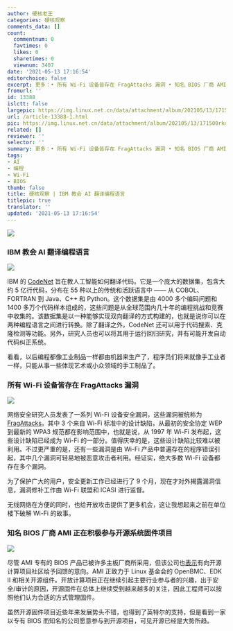 ```yaml
---
author: 硬核老王
categories: 硬核观察
comments_data: []
count:
  commentnum: 0
  favtimes: 0
  likes: 0
  sharetimes: 0
  viewnum: 3407
date: '2021-05-13 17:16:54'
editorchoice: false
excerpt: 更多：• 所有 Wi-Fi 设备皆存在 FragAttacks 漏洞 • 知名 BIOS 厂商 AMI 正在积极参与开源系统固件项目
fromurl: ''
id: 13388
islctt: false
largepic: https://img.linux.net.cn/data/attachment/album/202105/13/171500rkdt5587lfpv08ll.jpg
url: /article-13388-1.html
pic: https://img.linux.net.cn/data/attachment/album/202105/13/171500rkdt5587lfpv08ll.jpg.thumb.jpg
related: []
reviewer: ''
selector: ''
summary: 更多：• 所有 Wi-Fi 设备皆存在 FragAttacks 漏洞 • 知名 BIOS 厂商 AMI 正在积极参与开源系统固件项目
tags:
- AI
- 编程
- Wi-Fi
- BIOS
thumb: false
title: 硬核观察 | IBM 教会 AI 翻译编程语言
titlepic: true
translator: ''
updated: '2021-05-13 17:16:54'
---
```


![](https://img.linux.net.cn/data/attachment/album/202105/13/171500rkdt5587lfpv08ll.jpg)


### IBM 教会 AI 翻译编程语言


![](https://img.linux.net.cn/data/attachment/album/202105/13/171512wc83lcgnck4llg8f.jpg)


IBM 的 [CodeNet](https://research.ibm.com/blog/codenet-ai-for-code) 旨在教人工智能如何翻译代码。它是一个庞大的数据集，包含大约 5 亿行代码，分布在 55 种以上的传统和活跃语言中 —— 从 COBOL、FORTRAN 到 Java、C++ 和 Python。这个数据集是由 4000 多个编码问题和 1400 多万个代码样本组成的，这些问题是从全球范围内几十年的编程挑战和竞赛中收集的。该数据集是以一种能够实现双向翻译的方式构建的，也就是说你可以在两种编程语言之间进行转换。除了翻译之外，CodeNet 还可以用于代码搜索、克隆检测等功能。另外，研究人员也可以将其用于运行回归研究，并有可能开发自动代码纠正系统。


看看，以后编程都像工业制品一样都由机器来生产了，程序员们将来就像手工业者一样，只能从事一些体现艺术或小众领域的手工制品了。 


### 所有 Wi-Fi 设备皆存在 FragAttacks 漏洞


![](https://img.linux.net.cn/data/attachment/album/202105/13/171531vemfzthmfnhpllfz.jpg)


网络安全研究人员发表了一系列 Wi-Fi 设备安全漏洞，这些漏洞被统称为 [FragAttacks](https://www.fragattacks.com/)。其中 3 个来自 Wi-Fi 标准中的设计缺陷，从最初的安全协定 WEP 到最新的 WPA3 规范都在影响范围中，也就是说，从 1997 年 Wi-Fi 发布起，这些设计缺陷已经成为 Wi-Fi 的一部分。值得庆幸的是，这些设计缺陷比较难以被利用。不过更严重的是，还有一些漏洞是由 Wi-Fi 产品中普遍存在的程序错误引起，其中几个漏洞可轻易地被恶意攻击者利用。经证实，绝大多数 Wi-Fi 设备都存在多个漏洞。


为了保护广大的用户，安全更新工作已经进行了 9 个月，现在才对外揭露漏洞信息，漏洞修补工作由 Wi-Fi 联盟和 ICASI 进行监督。


无线网络在方便的同时，也给开放攻击提供了更多机会，这让我想起来之前在单位楼下破解 Wi-Fi 的故事。


### 知名 BIOS 厂商 AMI 正在积极参与开源系统固件项目


![](https://img.linux.net.cn/data/attachment/album/202105/13/171629g655655iznbou7iu.jpg)


尽管 AMI 专有的 BIOS 产品已被许多主板厂商所采用，但该公司也[表示](https://www.phoronix.com/scan.php?page=news_item&px=AMI-Open-System-Firmware)有向开源计算项目社区给予回馈的意向。AMI 正致力于 Linux 基金会的 OpenBMC、EDK II 和相关开源组件。开放计算项目正在继续引起主要行业参与者的兴趣，出于安全/审计的原因，开源固件在总体上继续受到越来越多的关注，因此工程师可以按照他们认为合适的方式管理固件。


虽然开源固件项目近些年来发展势头不错，也得到了英特尔的支持，但是看到一家以专有 BIOS 而知名的公司愿意参与到开源项目，可见开源已经是大势所趋。